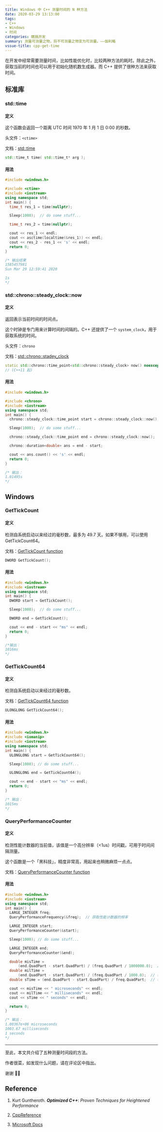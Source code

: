 ```yaml
---
title: Windows 中 C++ 测量时间的 N 种方法
date: 2020-03-29 13:13:00
tags:
- C++
- Windows
- 时间
categories: 瞎搞开发
summary: 测量可测量之物，将不可测量之物变为可测量。——伽利略
vssue-title: cpp-get-time
---
```


在开发中经常需要测量时间，比如性能优化时，比较两种方法的耗时。除此之外，获取当前的时间也可以用于初始化随机数生成器。而 C++ 提供了很种方法来获取时间。

## 标准库

### std::time

#### 定义

这个函数会返回一个距离 UTC 时间 1970 年 1 月 1 日 0:00 的秒数。

头文件：`<ctime>`

文档：[std::time](https://zh.cppreference.com/w/cpp/chrono/c/time)

```cpp
std::time_t time( std::time_t* arg );
```

#### 用法

```cpp
#include <windows.h>

#include <ctime>
#include <iostream>
using namespace std;
int main() {
  time_t res_1 = time(nullptr);

  Sleep(1000);  // do some stuff...

  time_t res_2 = time(nullptr);

  cout << res_1 << endl;
  cout << asctime(localtime(&res_1)) << endl;
  cout << res_2 - res_1 << 's' << endl;
  return 0;
}

/* 输出结果
1585457981
Sun Mar 29 12:59:41 2020

1s
*/
```

### std::chrono::steady_clock::now

#### 定义

返回表示当前时间的时间点。

这个时钟是专门用来计算时间的间隔的。C++ 还提供了一个 `system_clock`，用于获取系统的时间。

头文件：`chrono`

文档：[std::chrono::stadey_clock](https://zh.cppreference.com/w/cpp/chrono/steady_clock)

```cpp
static std::chrono::time_point<std::chrono::steady_clock> now() noexcept; 
// (C++11 起)
```

#### 用法

```cpp
#include <windows.h>

#include <chrono>
#include <iostream>
using namespace std;
int main() {
  chrono::steady_clock::time_point start = chrono::steady_clock::now();

  Sleep(1000);  // do some stuff...

  chrono::steady_clock::time_point end = chrono::steady_clock::now();

  chrono::duration<double> ans = end - start;

  cout << ans.count() << 's' << endl;
  return 0;
}

/* 输出：
1.01495s
*/
```

## Windows

### GetTickCount

#### 定义

检测自系统启动以来经过的毫秒数，最多为 49.7 天。如果不够用，可以使用 GetTickCount64。

文档：[GetTickCount function](https://docs.microsoft.com/zh-cn/windows/win32/api/sysinfoapi/nf-sysinfoapi-gettickcount)

```cpp
DWORD GetTickCount();
```

#### 用法

```cpp
#include <windows.h>
#include <iostream>
using namespace std;
int main() {
  DWORD start = GetTickCount();

  Sleep(1000);  // do some stuff...

  DWORD end = GetTickCount();

  cout << end - start << "ms" << endl;
  return 0;
}

/*输出：
1016ms
*/
```

### GetTickCount64

#### 定义

检测自系统启动以来经过的毫秒数。

文档：[GetTickCount64 function](https://docs.microsoft.com/zh-cn/windows/win32/api/sysinfoapi/nf-sysinfoapi-gettickcount64)

```cpp
ULONGLONG GetTickCount64();
```

#### 用法

```cpp
#include <windows.h>
#include <iomanip>
#include <iostream>
using namespace std;
int main() {
  ULONGLONG start = GetTickCount64();

  Sleep(1000); // do some stuff...

  ULONGLONG end = GetTickCount64();

  cout << end - start << "ms" << endl;
  return 0;
}

/* 输出：
1015ms
*/
```

### QueryPerformanceCounter

#### 定义

检测性能计数器的当前值，该值是一个高分辨率（<1us）时间戳，可用于时间间隔测量。

这个函数是一个「黑科技」，精度非常高，用起来也稍微麻烦一点点。

文档：[QueryPerformanceCounter function](https://docs.microsoft.com/en-us/windows/win32/api/profileapi/nf-profileapi-queryperformancecounter)

#### 用法

```cpp
#include <windows.h>
#include <iostream>
using namespace std;
int main() {
  LARGE_INTEGER freq;
  QueryPerformanceFrequency(&freq);  // 获取性能计数器的频率

  LARGE_INTEGER start;
  QueryPerformanceCounter(&start);

  Sleep(1000); // do some stuff...

  LARGE_INTEGER end;
  QueryPerformanceCounter(&end);

  double misTime =
      (end.QuadPart - start.QuadPart) / (freq.QuadPart / 1000000.0);  // 微秒
  double milTime =
      (end.QuadPart - start.QuadPart) / (freq.QuadPart / 1000.0);  // 毫秒
  double sTime = (end.QuadPart - start.QuadPart) / freq.QuadPart;  // 秒

  cout << misTime << " microseconds" << endl;
  cout << milTime << " milliseconds" << endl;
  cout << sTime << " seconds" << endl;

  return 0;
}

/* 输出：
1.00367e+06 microseconds
1003.67 milliseconds
1 seconds
*/


```

------

至此，本文共介绍了五种测量时间段的方法。

作者很菜，如发现什么问题，请在评论区中指出。

谢谢 🙇‍♂️

## Reference

1. Kurt Guntheroth. _**Optimized C++**: Proven Techniques for Heightened Performance_ 

2. [CppReference](https://cppreference.com)

3. [Microsoft Docs](https://docs.microsoft.com/zh-cn)

<Donate/>
<Vssue title="cpp-get-time" />